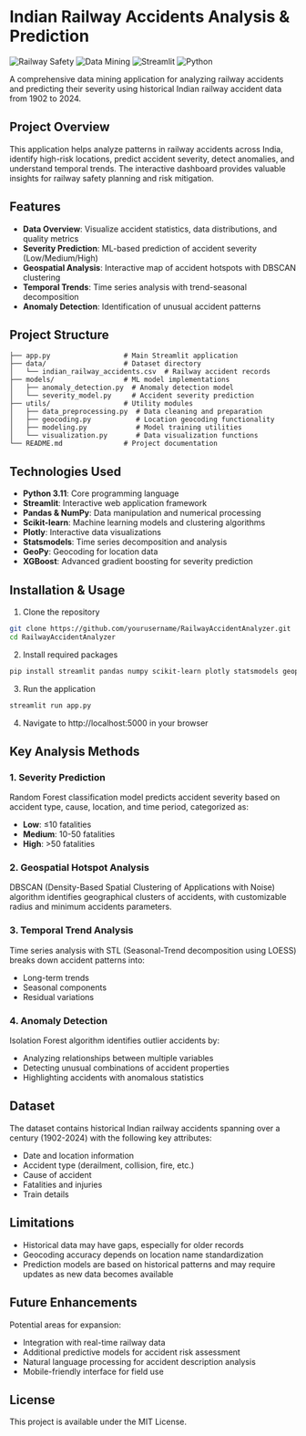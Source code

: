 # Indian Railway Accidents Analysis & Prediction

![Railway Safety](https://img.shields.io/badge/Railway-Safety-red) ![Data Mining](https://img.shields.io/badge/Data-Mining-blue) ![Streamlit](https://img.shields.io/badge/Streamlit-App-orange) ![Python](https://img.shields.io/badge/Python-3.11-green)

A comprehensive data mining application for analyzing railway accidents and predicting their severity using historical Indian railway accident data from 1902 to 2024.

## Project Overview

This application helps analyze patterns in railway accidents across India, identify high-risk locations, predict accident severity, detect anomalies, and understand temporal trends. The interactive dashboard provides valuable insights for railway safety planning and risk mitigation.

## Features

- **Data Overview**: Visualize accident statistics, data distributions, and quality metrics
- **Severity Prediction**: ML-based prediction of accident severity (Low/Medium/High) 
- **Geospatial Analysis**: Interactive map of accident hotspots with DBSCAN clustering
- **Temporal Trends**: Time series analysis with trend-seasonal decomposition
- **Anomaly Detection**: Identification of unusual accident patterns

## Project Structure

```
├── app.py                  # Main Streamlit application
├── data/                   # Dataset directory
│   └── indian_railway_accidents.csv  # Railway accident records
├── models/                 # ML model implementations
│   ├── anomaly_detection.py  # Anomaly detection model
│   └── severity_model.py     # Accident severity prediction
├── utils/                  # Utility modules
│   ├── data_preprocessing.py  # Data cleaning and preparation
│   ├── geocoding.py           # Location geocoding functionality
│   ├── modeling.py            # Model training utilities
│   └── visualization.py       # Data visualization functions
└── README.md               # Project documentation
```

## Technologies Used

- **Python 3.11**: Core programming language
- **Streamlit**: Interactive web application framework
- **Pandas & NumPy**: Data manipulation and numerical processing
- **Scikit-learn**: Machine learning models and clustering algorithms
- **Plotly**: Interactive data visualizations
- **Statsmodels**: Time series decomposition and analysis
- **GeoPy**: Geocoding for location data
- **XGBoost**: Advanced gradient boosting for severity prediction

## Installation & Usage

1. Clone the repository
```bash
git clone https://github.com/yourusername/RailwayAccidentAnalyzer.git
cd RailwayAccidentAnalyzer
```

2. Install required packages
```bash
pip install streamlit pandas numpy scikit-learn plotly statsmodels geopy xgboost joblib mlxtend
```

3. Run the application
```bash
streamlit run app.py
```

4. Navigate to http://localhost:5000 in your browser

## Key Analysis Methods

### 1. Severity Prediction
Random Forest classification model predicts accident severity based on accident type, cause, location, and time period, categorized as:
- **Low**: ≤10 fatalities
- **Medium**: 10-50 fatalities  
- **High**: >50 fatalities

### 2. Geospatial Hotspot Analysis
DBSCAN (Density-Based Spatial Clustering of Applications with Noise) algorithm identifies geographical clusters of accidents, with customizable radius and minimum accidents parameters.

### 3. Temporal Trend Analysis
Time series analysis with STL (Seasonal-Trend decomposition using LOESS) breaks down accident patterns into:
- Long-term trends
- Seasonal components
- Residual variations

### 4. Anomaly Detection
Isolation Forest algorithm identifies outlier accidents by:
- Analyzing relationships between multiple variables
- Detecting unusual combinations of accident properties
- Highlighting accidents with anomalous statistics

## Dataset

The dataset contains historical Indian railway accidents spanning over a century (1902-2024) with the following key attributes:
- Date and location information
- Accident type (derailment, collision, fire, etc.)
- Cause of accident
- Fatalities and injuries
- Train details

## Limitations

- Historical data may have gaps, especially for older records
- Geocoding accuracy depends on location name standardization
- Prediction models are based on historical patterns and may require updates as new data becomes available

## Future Enhancements

Potential areas for expansion:
- Integration with real-time railway data
- Additional predictive models for accident risk assessment
- Natural language processing for accident description analysis
- Mobile-friendly interface for field use

## License

This project is available under the MIT License.
